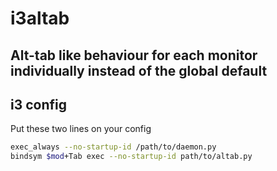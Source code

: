 # i3altab

## Alt-tab like behaviour for each monitor individually instead of the global default

## i3 config
Put these two lines on your config
```bash
exec_always --no-startup-id /path/to/daemon.py
bindsym $mod+Tab exec --no-startup-id path/to/altab.py
```
